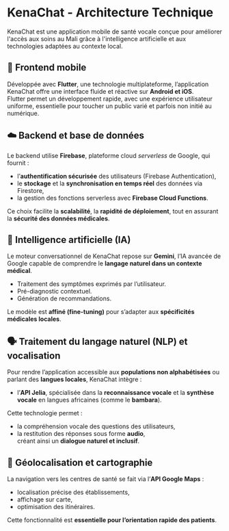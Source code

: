 # KenaChat - Architecture Technique

KenaChat est une application mobile de santé vocale conçue pour améliorer l'accès aux soins au Mali grâce à l'intelligence artificielle et aux technologies adaptées au contexte local.

## 📱 Frontend mobile

Développée avec **Flutter**, une technologie multiplateforme, l’application KenaChat offre une interface fluide et réactive sur **Android et iOS**.  
Flutter permet un développement rapide, avec une expérience utilisateur uniforme, essentielle pour toucher un public varié et parfois non initié au numérique.

## ☁️ Backend et base de données

Le backend utilise **Firebase**, plateforme cloud _serverless_ de Google, qui fournit :

- l’**authentification sécurisée** des utilisateurs (Firebase Authentication),
- le **stockage** et la **synchronisation en temps réel** des données via Firestore,
- la gestion des fonctions serverless avec **Firebase Cloud Functions**.

Ce choix facilite la **scalabilité**, la **rapidité de déploiement**, tout en assurant la **sécurité des données médicales**.

## 🧠 Intelligence artificielle (IA)

Le moteur conversationnel de KenaChat repose sur **Gemini**, l’IA avancée de Google capable de comprendre le **langage naturel dans un contexte médical**.

- Traitement des symptômes exprimés par l’utilisateur.
- Pré-diagnostic contextuel.
- Génération de recommandations.

Le modèle est **affiné (fine-tuning)** pour s’adapter aux **spécificités médicales locales**.

## 🗣️ Traitement du langage naturel (NLP) et vocalisation

Pour rendre l’application accessible aux **populations non alphabétisées** ou parlant des **langues locales**, KenaChat intègre :

- l’**API Jelia**, spécialisée dans la **reconnaissance vocale** et la **synthèse vocale** en langues africaines (comme le **bambara**).

Cette technologie permet :
- la compréhension vocale des questions des utilisateurs,
- la restitution des réponses sous forme **audio**,  
créant ainsi un **dialogue naturel et inclusif**.

## 📍 Géolocalisation et cartographie

La navigation vers les centres de santé se fait via l’**API Google Maps** :

- localisation précise des établissements,
- affichage sur carte,
- optimisation des itinéraires.

Cette fonctionnalité est **essentielle pour l’orientation rapide des patients**.
